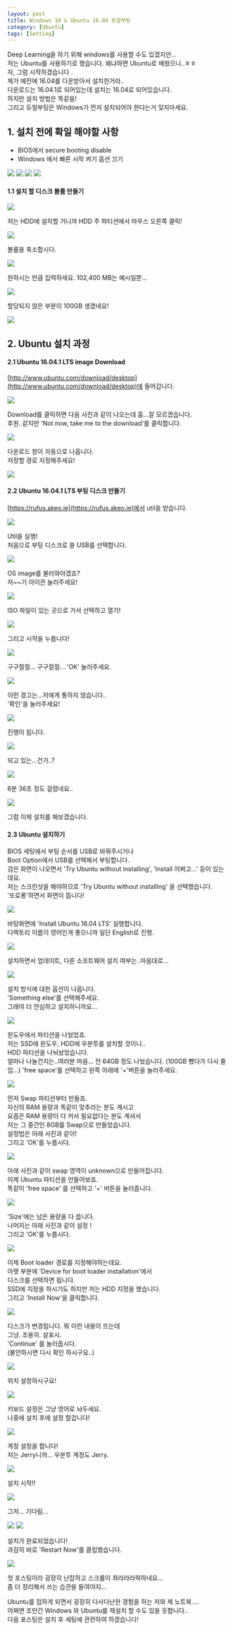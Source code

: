 ```yaml
---
layout: post
title: Windows 10 & Ubuntu 16.04 듀얼부팅
category: [Ubuntu]
tags: [Setting]
---
```


Deep Learning을 하기 위해 windows를 사용할 수도 있겠지만...  
저는 Ubuntu를 사용하기로 했습니다. 왜냐하면 Ubuntu로 배웠으니..ㅎㅎ  
자, 그럼 시작하겠습니다 .  
제가 예전에 16.04를 다운받아서 설치한거라..  
다운로드는 16.04.1로 되어있는데 설치는 16.04로 되어있습니다.  
하지만 설치 방법은 똑같음!  
그리고 듀얼부팅은 Windows가 먼저 설치되어야 한다는거 잊지마세요.  

## 1. 설치 전에 확일 해야할 사항
- BIOS에서 secure booting disable
- Windows 에서 빠른 시작 켜기 옵션 끄기

<img src="https://jjjjjerry.github.io/public/img/dualboot/01.jpeg">

<img src="https://jjjjjerry.github.io/public/img/dualboot/02.jpeg">

<img src="https://jjjjjerry.github.io/public/img/dualboot/03.jpeg">

<img src="https://jjjjjerry.github.io/public/img/dualboot/04.jpeg">

#### 1.1 설치 할 디스크 볼륨 만들기

<img src="https://jjjjjerry.github.io/public/img/dualboot/05.jpeg">

저는 HDD에 설치할 거니까 HDD 주 파티션에서 마우스 오른쪽 클릭!

<img src="https://jjjjjerry.github.io/public/img/dualboot/06.jpeg">

볼륨을 축소합시다.

<img src="https://jjjjjerry.github.io/public/img/dualboot/07.jpeg">

원하시는 만큼 입력하세요.
102,400 MB는 예시일뿐...

<img src="https://jjjjjerry.github.io/public/img/dualboot/08.jpeg">

할당되지 않은 부분이 100GB 생겼네요!

<img src="https://jjjjjerry.github.io/public/img/dualboot/09.jpeg">

## 2. Ubuntu 설치 과정

#### 2.1 Ubuntu 16.04.1 LTS image Download

[http://www.ubuntu.com/download/desktop](http://www.ubuntu.com/download/desktop)에 들어갑니다.

<img src="https://jjjjjerry.github.io/public/img/dualboot/10.jpeg">

Download를 클릭하면 다음 사진과 같이 나오는데 흠...잘 모르겠습니다.  
후원..같지만 'Not now, take me to the download'를 클릭합니다.

<img src="https://jjjjjerry.github.io/public/img/dualboot/11.jpeg">

다운로드 창이 자동으로 나옵니다.   
저장할 경로 지정해주세요!

<img src="https://jjjjjerry.github.io/public/img/dualboot/12.jpeg">

#### 2.2 Ubuntu 16.04.1 LTS 부팅 디스크 만들기

[https://rufus.akeo.ie](https://rufus.akeo.ie)에서 util을 받습니다.

<img src="https://jjjjjerry.github.io/public/img/dualboot/13.jpeg">

Util을 실행!  
처음으로 부팅 디스크로 쓸 USB를 선택합니다.

<img src="https://jjjjjerry.github.io/public/img/dualboot/14.jpeg">

OS image를 불러와야겠죠?  
저~~기 아이콘 눌러주세요!

<img src="https://jjjjjerry.github.io/public/img/dualboot/15.jpeg">

ISO 파일이 있는 곳으로 가서 선택하고 열기!

<img src="https://jjjjjerry.github.io/public/img/dualboot/16.jpeg">

그리고 시작을 누릅니다!

<img src="https://jjjjjerry.github.io/public/img/dualboot/17.jpeg">

구구절절... 구구절절... 'OK' 눌러주세요.

<img src="https://jjjjjerry.github.io/public/img/dualboot/18.jpeg">

이런 경고는...저에게 통하지 않습니다..  
'확인'을 눌러주세요!

<img src="https://jjjjjerry.github.io/public/img/dualboot/19.jpeg">

진행이 됩니다.

<img src="https://jjjjjerry.github.io/public/img/dualboot/20.jpeg">

되고 있는...건가..?

<img src="https://jjjjjerry.github.io/public/img/dualboot/21.jpeg">

6분 36초 정도 걸렸네요..

<img src="https://jjjjjerry.github.io/public/img/dualboot/22.jpeg">

그럼 이제 설치를 해보겠습니다.


#### 2.3 Ubuntu 설치하기

BIOS 세팅에서 부팅 순서를 USB로 바꿔주시거나  
Boot Option에서 USB를 선택해서 부팅합니다.  
검은 화면이 나오면서 'Try Ubuntu without installing', 'Install 어쩌고...' 등이 있는데요.  
저는 스크린샷을 해야하므로 'Try Ubuntu without installing' 을 선택했습니다.  
'또로롱'하면서 화면이 뜹니다!

<img src="https://jjjjjerry.github.io/public/img/dualboot/23.jpeg">

바탕화면에 'Install Ubuntu 16.04 LTS' 실행합니다.    
디렉토리 이름이 영어인게 좋으니까 일단 English로 진행.

<img src="https://jjjjjerry.github.io/public/img/dualboot/24.jpeg">

설치하면서 업데이트, 다른 소프트웨어 설치 여부는..마음대로...

<img src="https://jjjjjerry.github.io/public/img/dualboot/25.jpeg">

설치 방식에 대한 옵션이 나옵니다.  
'Something else'를 선택해주세요.  
그래야 더 안심하고 설치하니까요...

<img src="https://jjjjjerry.github.io/public/img/dualboot/26.jpeg">

윈도우에서 파티션을 나눴었죠.  
저는 SSD에 윈도우, HDD에 우분투를 설치할 것이니..  
HDD 파티션을 나눠놨었습니다.  
얼마나 나눌건지는..여러분 마음...
전 64GB 정도 나눴습니다. (100GB 뺐다가 다시 줄임...)
'free space'를 선택하고 왼쪽 아래에 '+'버튼을 눌러주세요.

<img src="https://jjjjjerry.github.io/public/img/dualboot/27.jpeg">

먼저 Swap 파티션부터 만들죠.  
자신의 RAM 용량과 똑같이 맞추라는 분도 계시고  
요즘은 RAM 용량이 다 커서 필요없다는 분도 계셔서  
저는 그 중간인 8GB를 Swap으로 만들었습니다.  
설정법은 아래 사진과 같이!  
그리고 'OK'를 누릅시다.

<img src="https://jjjjjerry.github.io/public/img/dualboot/28.jpeg">

아래 사진과 같이 swap 영역이 unknown으로 만들어집니다.  
이제 Ubuntu 파티션을 만들어보죠.  
똑같이 'free space' 를 선택하고 '+' 버튼을 눌러줍니다.

<img src="https://jjjjjerry.github.io/public/img/dualboot/29.jpeg">

'Size'에는 남은 용량을 다 씁니다.  
나머지는 아래 사진과 같이 설정 !  
그리고 'OK'를 누릅시다.

<img src="https://jjjjjerry.github.io/public/img/dualboot/30.jpeg">

이제 Boot loader 경로를 지정해야하는데요.  
아랫 부분에 'Device for boot loader installation'에서   
디스크를 선택하면 됩니다.   
SSD에 지정을 하시기도 하지만 저는 HDD 지정을 했습니다.  
그리고 'Install Now'을 클릭합니다.

<img src="https://jjjjjerry.github.io/public/img/dualboot/31.jpeg">

디스크가 변경됩니다. 뭐 이런 내용이 뜨는데  
그냥. 조용히. 살포시.  
'Continue' 를 눌러줍시다.  
(불안하시면 다시 확인 하시구요..)  

<img src="https://jjjjjerry.github.io/public/img/dualboot/32.jpeg">

위치 설정하시구요!

<img src="https://jjjjjerry.github.io/public/img/dualboot/33.jpeg">

키보드 설정은 그냥 영어로 놔두세요.    
나중에 설치 후에 설정 할겁니다!

<img src="https://jjjjjerry.github.io/public/img/dualboot/34.jpeg">

계정 설정을 합니다!  
저는 Jerry니까... 우분투 계정도 Jerry.

<img src="https://jjjjjerry.github.io/public/img/dualboot/35.jpeg">

설치 시작!!

<img src="https://jjjjjerry.github.io/public/img/dualboot/36.jpeg">

그저... 기다림...

<img src="https://jjjjjerry.github.io/public/img/dualboot/37.jpeg">

<img src="https://jjjjjerry.github.io/public/img/dualboot/38.jpeg">

설치가 완료되었습니다!  
과감히 바로 'Restart Now'를 클립했습니다.

<img src="https://jjjjjerry.github.io/public/img/dualboot/39.jpeg">


첫 포스팅이라 굉장히 난잡하고 스크롤이 촤라라라락하네요...  
좀 더 정리해서 쓰는 습관을 들여야지...  


Ubuntu를 접하게 되면서 굉장히 다사다난한 경험을 하는 저와 제 노트북....  
어쩌면 조만간 Windows 와 Ubuntu를 재설치 할 수도 있을 듯합니다..  
다음 포스팅은 설치 후 세팅에 관련하여 하겠습니다!
